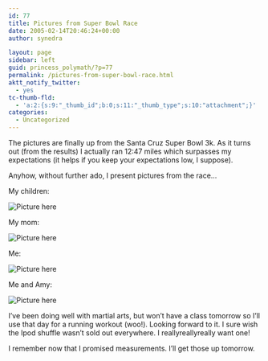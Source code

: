 ```yaml
---
id: 77
title: Pictures from Super Bowl Race
date: 2005-02-14T20:46:24+00:00
author: synedra

layout: page
sidebar: left
guid: princess_polymath/?p=77
permalink: /pictures-from-super-bowl-race.html
aktt_notify_twitter:
  - yes
tc-thumb-fld:
  - 'a:2:{s:9:"_thumb_id";b:0;s:11:"_thumb_type";s:10:"attachment";}'
categories:
  - Uncategorized
---
```

The pictures are finally up from the Santa Cruz Super Bowl 3k. As it turns out (from the results) I actually ran 12:47 miles which surpasses my expectations (it helps if you keep your expectations low, I suppose).
  
Anyhow, without further ado, I present pictures from the race&#8230;
  
My children:
  
![Picture here](http://fitness.domestigirl.com/images/kids.jpg)
  
My mom:
  
![Picture here](http://fitness.domestigirl.com/images/mom.jpg)
  
Me:
  
![Picture here](http://fitness.domestigirl.com/images/me.jpg)
  
Me and Amy:
  
![Picture here](http://fitness.domestigirl.com/images/race3.jpg)
  
I&#8217;ve been doing well with martial arts, but won&#8217;t have a class tomorrow so I&#8217;ll use that day for a running workout (woo!). Looking forward to it. I sure wish the Ipod shuffle wasn&#8217;t sold out everywhere. I reallyreallyreally want one!
  
I remember now that I promised measurements. I&#8217;ll get those up tomorrow.